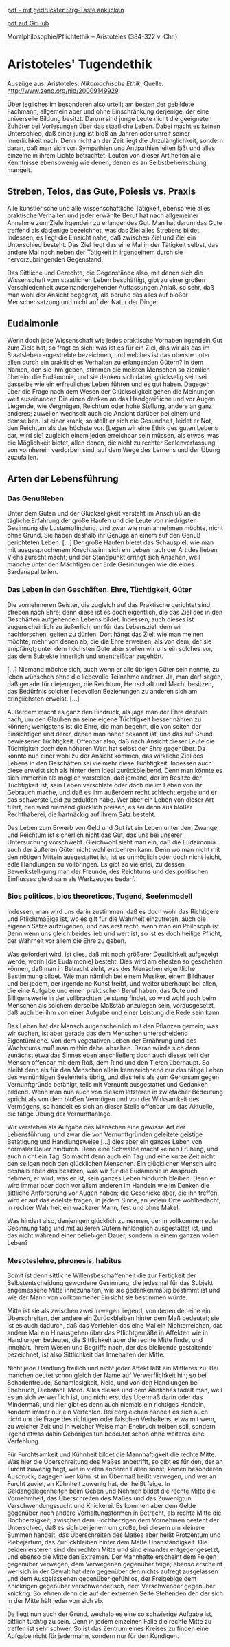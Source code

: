 [pdf - mit gedrückter Strg-Taste anklicken](pdf/HO_Aristoteles.pdf)

[pdf auf GitHub](https://github.com/DorKeinath/Ethik-Kurs/blob/master/HOs/pdf/HO_Aristoteles.pdf)

<div class="kopf">
Moralphilosophie/Pflichtethik &ndash; Aristoteles (384-322 v. Chr.) <br>
<!-- <div class="tags">
Moral, Staat
</div> -->

Aristoteles' Tugendethik
=========================
<div class="lit">Auszüge aus: Aristoteles: <i>Nikomachische Ethik</i>. Quelle: <a href="http://www.zeno.org/nid/20009149929">http://www.zeno.org/nid/20009149929</a></div>

Über jegliches im besonderen also urteilt am besten der gebildete Fachmann, allgemein aber und ohne Einschränkung derjenige, der eine universelle Bildung besitzt. Darum sind junge Leute nicht die geeigneten Zuhörer bei Vorlesungen über das staatliche Leben. Dabei macht es keinen Unterschied, daß einer jung ist bloß an Jahren oder unreif seiner Innerlichkeit nach. Denn nicht an der Zeit liegt die Unzulänglichkeit, sondern daran, daß man sich von Sympathien und Antipathien leiten läßt und alles einzelne in ihrem Lichte betrachtet. Leuten von dieser Art helfen alle Kenntnisse ebensowenig wie denen, denen es an Selbstbeherrschung mangelt.

## Streben, Telos, das Gute, Poiesis vs. Praxis
Alle künstlerische und alle wissenschaftliche Tätigkeit, ebenso wie alles praktische Verhalten und jeder erwählte Beruf hat nach allgemeiner Annahme zum Ziele irgendein zu erlangendes Gut. Man hat darum das Gute treffend als dasjenige bezeichnet, was das Ziel alles Strebens bildet. Indessen, es liegt die Einsicht nahe, daß zwischen Ziel und Ziel ein Unterschied besteht. Das Ziel liegt das eine Mal in der Tätigkeit selbst, das andere Mal noch neben der Tätigkeit in irgendeinem durch sie hervorzubringenden Gegenstand.

Das Sittliche und Gerechte, die Gegenstände also, mit denen sich die Wissenschaft vom staatlichen Leben beschäftigt, gibt zu einer großen Verschiedenheit auseinandergehender Auffassungen Anlaß, so sehr, daß man wohl der Ansicht begegnet, als beruhe das alles auf bloßer Menschensatzung und nicht auf der Natur der Dinge.

## Eudaimonie

Wenn doch jede Wissenschaft wie jedes praktische Vorhaben irgendein Gut zum Ziele hat, so fragt es sich: was ist es für ein Ziel, das wir als das im Staatsleben angestrebte bezeichnen, und welches ist das oberste unter allen durch ein praktisches Verhalten zu erlangenden Gütern? In dem Namen, den sie ihm geben, stimmen die meisten Menschen so ziemlich überein: die Eudämonie, und sie denken sich dabei, glückselig sein sei dasselbe wie ein erfreuliches Leben führen und es gut haben. Dagegen über die Frage nach dem Wesen der Glückseligkeit gehen die Meinungen weit auseinander. Die einen denken an das Handgreifliche und vor Augen Liegende, wie Vergnügen, Reichtum oder hohe Stellung, andere an ganz anderes; zuweilen wechselt auch die Ansicht darüber bei einem und demselben. Ist einer krank, so stellt er sich die Gesundheit, leidet er Not, den Reichtum als das höchste vor.
[Legen wir eine Ethik des guten Lebens dar, wird sie] zugleich einem jeden erreichbar sein müssen, als etwas, was die Möglichkeit bietet, allen denen, die nicht zu rechter Seelenverfassung von vornherein verdorben sind, auf dem Wege des Lernens und der Übung zuzufallen.

## Arten der Lebensführung
### Das Genußleben
Unter dem Guten und der Glückseligkeit versteht im Anschluß an die tägliche Erfahrung der große Haufen und die Leute von niedrigster Gesinnung die Lustempfindung, und zwar wie man annehmen möchte, nicht ohne Grund. Sie haben deshalb ihr Genüge an einem auf den Genuß gerichteten Leben. [...] Der große Haufen bietet das Schauspiel, wie man mit ausgesprochenem Knechtssinn sich ein Leben nach der Art des lieben Viehs zurecht macht; und der Standpunkt erringt sich Ansehen, weil manche unter den Mächtigen der Erde Gesinnungen wie die eines Sardanapal teilen.

### Das Leben in den Geschäften. Ehre, Tüchtigkeit, Güter
Die vornehmeren Geister, die zugleich auf das Praktische gerichtet sind, streben nach Ehre; denn diese ist es doch eigentlich, die das Ziel des in den Geschäften aufgehenden Lebens bildet. Indessen, auch dieses ist augenscheinlich zu äußerlich, um für das Lebensziel, dem wir nachforschen, gelten zu dürfen. Dort hängt das Ziel, wie man meinen möchte, mehr von denen ab, die die Ehre erweisen, als von dem, der sie empfängt; unter dem höchsten Gute aber stellen wir uns ein solches vor, das dem Subjekte innerlich und unentreißbar zugehört.

[...] Niemand möchte sich, auch wenn er alle übrigen Güter sein nennte, zu leben wünschen ohne die liebevolle Teilnahme anderer. Ja, man darf sagen, daß gerade für diejenigen, die Reichtum, Herrschaft und Macht besitzen, das Bedürfnis solcher liebevollen Beziehungen zu anderen sich am dringlichsten erweist. [...]

Außerdem macht es ganz den Eindruck, als jage man der Ehre deshalb nach, um den Glauben an seine eigene Tüchtigkeit besser nähren zu können; wenigstens ist die Ehre, die man begehrt, die von seiten der Einsichtigen und derer, denen man näher bekannt ist, und das auf Grund bewiesener Tüchtigkeit. Offenbar also, daß nach Ansicht dieser Leute die Tüchtigkeit doch den höheren Wert hat selbst der Ehre gegenüber. Da könnte nun einer wohl zu der Ansicht kommen, das wirkliche Ziel des Lebens in den Geschäften sei vielmehr diese Tüchtigkeit. Indessen auch diese erweist sich als hinter dem Ideal zurückbleibend. Denn man könnte es sich immerhin als möglich vorstellen, daß jemand, der im Besitze der Tüchtigkeit ist, sein Leben verschlafe oder doch nie im Leben von ihr Gebrauch mache, und daß es ihm außerdem recht schlecht ergehe und er das schwerste Leid zu erdulden habe. Wer aber ein Leben von dieser Art führt, den wird niemand glücklich preisen, es sei denn aus bloßer Rechthaberei, die hartnäckig auf ihrem Satz besteht.

Das Leben zum Erwerb von Geld und Gut ist ein Leben unter dem Zwange, und Reichtum ist sicherlich nicht das Gut, das uns bei unserer Untersuchung vorschwebt. Gleichwohl sieht man ein, daß die Eudaimonia auch der äußeren Güter nicht wohl entbehren kann. Denn wo man nicht mit den nötigen Mitteln ausgestattet ist, ist es unmöglich oder doch nicht leicht, edle Handlungen zu vollbringen. Es gibt so vielerlei, zu dessen Bewerkstelligung man der Freunde, des Reichtums und des politischen Einflusses gleichsam als Werkzeuges bedarf.

### Bios politicos, bios theoreticos, Tugend, Seelenmodell
Indessen, man wird uns darin zustimmen, daß es doch wohl das Richtigere und Pflichtmäßige ist, wo es gilt für die Wahrheit einzutreten, auch die eigenen Sätze aufzugeben, und das erst recht, wenn man ein Philosoph ist. Denn wenn uns gleich beides lieb und wert ist, so ist es doch heilige Pflicht, der Wahrheit vor allem die Ehre zu geben.

Was gefordert wird, ist dies, daß mit noch größerer Deutlichkeit aufgezeigt werde, worin [die Eudaimonie] besteht. Dies wird am ehesten so geschehen können, daß man in Betracht zieht, was des Menschen eigentliche Bestimmung bildet. Wie man nämlich bei einem Musiker, einem Bildhauer und bei jedem, der irgendeine Kunst treibt, und weiter überhaupt bei allen, die eine Aufgabe und einen praktischen Beruf haben, das Gute und Billigenswerte in der vollbrachten Leistung findet, so wird wohl auch beim Menschen als solchem derselbe Maßstab anzulegen sein, vorausgesetzt, daß auch bei ihm von einer Aufgabe und einer Leistung die Rede sein kann.

Das Leben hat der Mensch augenscheinlich mit den Pflanzen gemein; was wir suchen, ist aber gerade das dem Menschen unterscheidend Eigentümliche. Von dem vegetativen Leben der Ernährung und des Wachstums muß man mithin dabei absehen. Daran würde sich dann zunächst etwa das Sinnesleben anschließen; doch auch dieses teilt der Mensch offenbar mit dem Roß, dem Rind und den Tieren überhaupt. So bleibt denn als für den Menschen allein kennzeichnend nur das tätige Leben des vernünftigen Seelenteils übrig, und dies teils als zum Gehorsam gegen Vernunftgründe befähigt, teils mit Vernunft ausgestattet und Gedanken bildend. Wenn man nun auch von diesem letzteren in zwiefacher Bedeutung spricht als von dem bloßen Vermögen und von der Wirksamkeit des Vermögens, so handelt es sich an dieser Stelle offenbar um das Aktuelle, die tätige Übung der Vernunftanlage.

Wir verstehen als Aufgabe des Menschen eine gewisse Art der Lebensführung, und zwar die von Vernunftgründen geleitete geistige Betätigung und Handlungsweise [...] dies aber ein ganzes Leben von normaler Dauer hindurch. Denn eine Schwalbe macht keinen Frühling, und auch nicht ein Tag. So macht denn auch ein Tag und eine kurze Zeit nicht den seligen noch den glücklichen Menschen. Ein glücklicher Mensch wird deshalb eben das besitzen, was wir für die Eudämonie in Anspruch nehmen; er wird, was er ist, sein ganzes Leben hindurch bleiben. Denn er wird immer oder doch vor allem anderen im Handeln wie im Denken die sittliche Anforderung vor Augen haben; die Geschicke aber, die ihn treffen, wird er auf das edelste tragen, in jedem Sinne, an jedem Orte wohlbedacht, in rechter Wahrheit ein wackerer Mann, fest und ohne Makel.

Was hindert also, denjenigen glücklich zu nennen, der in vollkommen edler Gesinnung tätig und mit äußeren Gütern hinlänglich ausgestattet ist, und das nicht während einer beliebigen Dauer, sondern in einem ganzen vollen Leben?

### Mesoteslehre, phronesis, habitus
Somit ist denn sittliche Willensbeschaffenheit die zur Fertigkeit der Selbstentscheidung gewordene Gesinnung, die jedesmal für das Subjekt angemessene Mitte innezuhalten, wie sie gedankenmäßig bestimmt ist und wie der Mann von vollkommener Einsicht sie bestimmen würde.

Mitte ist sie als zwischen zwei Irrwegen liegend, von denen der eine ein Überschreiten, der andere ein Zurückbleiben hinter dem Maß bedeutet; sie ist es auch dadurch, daß das Verfehlen das eine Mal ein Nichterreichen, das andere Mal ein Hinausgehen über das Pflichtgemäße in Affekten wie in Handlungen bedeutet, die Sittlichkeit aber die rechte Mitte findet und innehält. Ihrem Wesen und Begriffe nach, der das bleibende gestaltende  bezeichnet, ist also Sittlichkeit das Innehalten der Mitte.

Nicht jede Handlung freilich und nicht jeder Affekt läßt ein Mittleres zu. Bei manchen deutet schon gleich der Name auf Verwerflichkeit hin; so bei Schadenfreude, Schamlosigkeit, Neid, und von den Handlungen bei Ehebruch, Diebstahl, Mord. Alles dieses und dem Ähnliches tadelt man, weil es an sich verwerflich ist, und nicht erst das Übermaß darin oder das Mindermaß, und hier gibt es denn auch niemals ein richtiges Handeln, sondern immer nur ein Verfehlen. Bei dergleichen handelt es sich auch nicht um die Frage des richtigen oder falschen Verhaltens, etwa mit wem, zu welcher Zeit und in welcher Weise man Ehebruch treiben soll, sondern irgend etwas dahin Gehöriges tun bedeutet schon ohne weiteres eine Verfehlung.

Für Furchtsamkeit und Kühnheit bildet die Mannhaftigkeit die rechte Mitte. Was hier die Überschreitung des Maßes anbetrifft, so gibt es für den, der an Furcht zuwenig hegt, wie in vielen anderen Fällen sonst, keinen besonderen Ausdruck; dagegen wer kühn ist im Übermaß heißt verwegen, und wer an Furcht zuviel, an Kühnheit zuwenig hat, der heißt feige. In Geldangelegenheiten beim Geben und Nehmen bildet die rechte Mitte die Vornehmheit, das Überschreiten des Maßes und das Zuwenigtun Verschwendungssucht und Knickerei. Es kommen aber dem Gelde gegenüber noch andere Verhaltungsformen in Betracht, als rechte Mitte die Hochherzigkeit; zwischen dem Hochherzigen  dem Vornehmen besteht der Unterschied, daß es sich bei jenem um große, bei diesem um kleinere Summen handelt; das Überschreiten des Maßes aber heißt Protzentum und Plebejertum, das Zurückbleiben hinter dem Maße Unanständigkeit.
Die beiden ersteren sind der rechten Mitte und sind einander entgegengesetzt, und ebenso die Mitte den Extremen.
Der Mannhafte erscheint dem Feigen gegenüber verwegen, dem Verwegenen gegenüber feige; ebenso erscheint wer sich in der Gewalt hat dem gegenüber den nichts aufregt ausgelassen und dem Ausgelassenen gegenüber gefühllos, der Freigebige dem Knickrigen gegenüber verschwenderisch, dem Verschwender gegenüber knickrig. So lehnen denn die auf der extremen Seite Stehenden den der sich in der Mitte hält jeder von sich ab.

Da liegt nun auch der Grund, weshalb es eine so schwierige Aufgabe ist, sittlich tüchtig zu sein. Denn in jedem einzelnen Falle die rechte Mitte zu treffen ist sehr schwer. So ist das Zentrum eines Kreises zu finden eine Aufgabe nicht für jedermann, sondern nur für den Kundigen.

